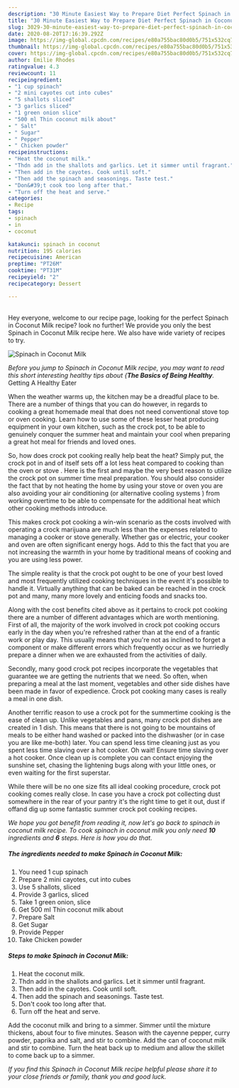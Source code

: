 ```yaml
---
description: "30 Minute Easiest Way to Prepare Diet Perfect Spinach in Coconut Milk"
title: "30 Minute Easiest Way to Prepare Diet Perfect Spinach in Coconut Milk"
slug: 3029-30-minute-easiest-way-to-prepare-diet-perfect-spinach-in-coconut-milk
date: 2020-08-20T17:16:39.292Z
image: https://img-global.cpcdn.com/recipes/e80a755bac80d0b5/751x532cq70/spinach-in-coconut-milk-recipe-main-photo.jpg
thumbnail: https://img-global.cpcdn.com/recipes/e80a755bac80d0b5/751x532cq70/spinach-in-coconut-milk-recipe-main-photo.jpg
cover: https://img-global.cpcdn.com/recipes/e80a755bac80d0b5/751x532cq70/spinach-in-coconut-milk-recipe-main-photo.jpg
author: Emilie Rhodes
ratingvalue: 4.3
reviewcount: 11
recipeingredient:
- "1 cup spinach"
- "2 mini cayotes cut into cubes"
- "5 shallots sliced"
- "3 garlics sliced"
- "1 green onion slice"
- "500 ml Thin coconut milk about"
- " Salt"
- " Sugar"
- " Pepper"
- " Chicken powder"
recipeinstructions:
- "Heat the coconut milk."
- "Thdn add in the shallots and garlics. Let it simmer until fragrant."
- "Then add in the cayotes. Cook until soft."
- "Then add the spinach and seasonings. Taste test."
- "Don&#39;t cook too long after that."
- "Turn off the heat and serve."
categories:
- Recipe
tags:
- spinach
- in
- coconut

katakunci: spinach in coconut 
nutrition: 195 calories
recipecuisine: American
preptime: "PT26M"
cooktime: "PT31M"
recipeyield: "2"
recipecategory: Dessert

---
```

<br>
Hey everyone, welcome to our recipe page, looking for the perfect Spinach in Coconut Milk recipe? look no further! We provide you only the best Spinach in Coconut Milk recipe here. We also have wide variety of recipes to try.
<br>


![Spinach in Coconut Milk](https://img-global.cpcdn.com/recipes/e80a755bac80d0b5/751x532cq70/spinach-in-coconut-milk-recipe-main-photo.jpg)

<i>Before you jump to Spinach in Coconut Milk recipe, you may want to read this short interesting healthy tips about {<strong>The Basics of Being Healthy</strong>.</i>
Getting A Healthy Eater


When the weather warms up, the kitchen may be a dreadful place to be. There are a number of things that you can do however, in regards to cooking a great homemade meal that does not need conventional stove top or oven cooking. Learn how to use some of these lesser heat producing equipment in your own kitchen, such as the crock pot, to be able to genuinely conquer the summer heat and maintain your cool when preparing a great hot meal for friends and loved ones.

So, how does crock pot cooking really help beat the heat? Simply put, the crock pot in and of itself sets off a lot less heat compared to cooking than the oven or stove . Here is the first and maybe the very best reason to utilize the crock pot on summer time meal preparation. You should also consider the fact that by not heating the home by using your stove or oven you are also avoiding your air conditioning (or alternative cooling systems ) from working overtime to be able to compensate for the additional heat which other cooking methods introduce.

This makes crock pot cooking a win-win scenario as the costs involved with operating a crock marijuana are much less than the expenses related to managing a cooker or stove generally. Whether gas or electric, your cooker and oven are often significant energy hogs. Add to this the fact that you are not increasing the warmth in your home by traditional means of cooking and you are using less power.

 The simple reality is that the crock pot ought to be one of your best loved and most frequently utilized cooking techniques in the event it's possible to handle it.  Virtually anything that can be baked can be reached in the crock pot and many, many more lovely and enticing foods and snacks too.



Along with the cost benefits cited above as it pertains to crock pot cooking there are a number of different advantages which are worth mentioning. First of all, the majority of the work involved in crock pot cooking occurs early in the day when you're refreshed rather than at the end of a frantic work or play day. This usually means that you're not as inclined to forget a component or make different errors which frequently occur as we hurriedly prepare a dinner when we are exhausted from the activities of daily.

Secondly, many good crock pot recipes incorporate the vegetables that guarantee we are getting the nutrients that we need. So often, when preparing a meal at the last moment, vegetables and other side dishes have been made in favor of expedience. Crock pot cooking many cases is really a meal in one dish.

Another terrific reason to use a crock pot for the summertime cooking is the ease of clean up.  Unlike vegetables and pans, many crock pot dishes are created in 1 dish. This means that there is not going to be mountains of meals to be either hand washed or packed into the dishwasher (or in case you are like me-both) later. You can spend less time cleaning just as you spent less time slaving over a hot cooker. Oh wait! Ensure time slaving over a hot cooker. Once clean up is complete you can contact enjoying the sunshine set, chasing the lightening bugs along with your little ones, or even waiting for the first superstar.

While there will be no one size fits all ideal cooking procedure, crock pot cooking comes really close. In case you have a crock pot collecting dust somewhere in the rear of your pantry it's the right time to get it out, dust if offand dig up some fantastic summer crock pot cooking recipes.


<i>We hope you got benefit from reading it, now let's go back to spinach in coconut milk recipe. To cook spinach in coconut milk you only need <strong>10</strong> ingredients and <strong>6</strong> steps. Here is how you do that.
</i>

##### The ingredients needed to make Spinach in Coconut Milk:

1. You need 1 cup spinach
1. Prepare 2 mini cayotes, cut into cubes
1. Use 5 shallots, sliced
1. Provide 3 garlics, sliced
1. Take 1 green onion, slice
1. Get 500 ml Thin coconut milk about
1. Prepare  Salt
1. Get  Sugar
1. Provide  Pepper
1. Take  Chicken powder


##### Steps to make Spinach in Coconut Milk:

1. Heat the coconut milk.
1. Thdn add in the shallots and garlics. Let it simmer until fragrant.
1. Then add in the cayotes. Cook until soft.
1. Then add the spinach and seasonings. Taste test.
1. Don&#39;t cook too long after that.
1. Turn off the heat and serve.


Add the coconut milk and bring to a simmer. Simmer until the mixture thickens, about four to five minutes. Season with the cayenne pepper, curry powder, paprika and salt, and stir to combine. Add the can of coconut milk and stir to combine. Turn the heat back up to medium and allow the skillet to come back up to a simmer. 

<i>If you find this Spinach in Coconut Milk recipe helpful please share it to your close friends or family, thank you and good luck.</i>
